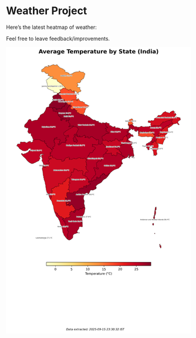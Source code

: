 # Weather Project

Here’s the latest heatmap of weather:

Feel free to leave feedback/improvements.

![India Heatmap](docs/assets/india_heatmap.png?v=C85442)
